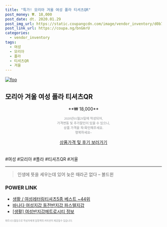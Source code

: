 ```yaml
--- 
title: "특가! 모리아 겨울 여성 폴라 티셔츠QR" 
post_money: ₩. 18,000 
post_date: dt. 2020.01.29 
post_img_url: https://static.coupangcdn.com/image/vendor_inventory/d0b7/8a8f72892fce761a7fc0dbc620b8fe801b582f382268d93b6189183cc406.jpg 
post_link_url: https://coupa.ng/bnGmrU 
categories: 
  - vendor_inventory 
tags: 
  - 여성 
  - 모리아 
  - 폴라 
  - 티셔츠QR 
  - 겨울 
--- 
```

[![foo](https://static.coupangcdn.com/image/vendor_inventory/d0b7/8a8f72892fce761a7fc0dbc620b8fe801b582f382268d93b6189183cc406.jpg)](https://coupa.ng/bnGmrU) 

## 모리아 겨울 여성 폴라 티셔츠QR 
<p style="text-align: center;">**₩ 18,000**</p> 
<p style="text-align: center;"><span style="color: #898c8f; font-family: Georgia,Times,serif; font-size: 0.75em;">2020년01월29일에 작성되어, <br>가격변동 및 추가할인이 있을 수 있으니,<br> 상품 가격을 꼭!확인해주세요.<br>행복하세요~</span> 
</p>	 
<div markdown="0" style="text-align: center;"><a href="https://coupa.ng/bnGmrU" class="btn btn--success">상품가격 및 후기 보러가기</a></div> 
<br><br> 
  #여성 #모리아 #폴라 #티셔츠QR #겨울 
<hr> 

> 인생에 뜻을 세우는데 있어 늦은 때라곤 없다 – 볼드윈 


### POWER LINK

* <a href="https://blog.naver.com/santokki14/221777253314" target="_blank">생활 / 여성레터링티셔츠5종 베스트 ~44위</a>
* <a href="https://blog.naver.com/sakai111/221780692110" target="_blank">바나다 여성지갑 동전반지갑 파스텔지갑</a>
* <a href="https://blog.naver.com/sakai111/221765447998" target="_blank"> [생활] 여성반지갑메트로시티 정보 </a>

<span style="color: #898c8f; font-family: Georgia,Times,serif; font-size: 0.55em;">파트너스활동으로 작성자에게 일정액의 커미션이 제공될수 있습니다.</span> 
